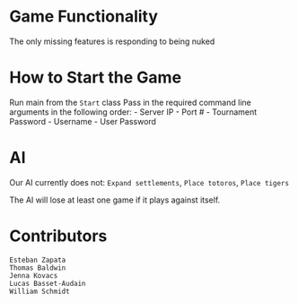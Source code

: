 # Game Functionality
The only missing features is responding to being nuked

# How to Start the Game
Run main from the `Start` class
Pass in the required command line arguments in the following order:
    - Server IP
    - Port #
    - Tournament Password
    - Username
    - User Password

# AI
Our AI currently does not: `Expand settlements`, `Place totoros`, `Place tigers`

The AI will lose at least one game if it plays against itself.

# Contributors
    Esteban Zapata
    Thomas Baldwin
    Jenna Kovacs
    Lucas Basset-Audain
    William Schmidt

